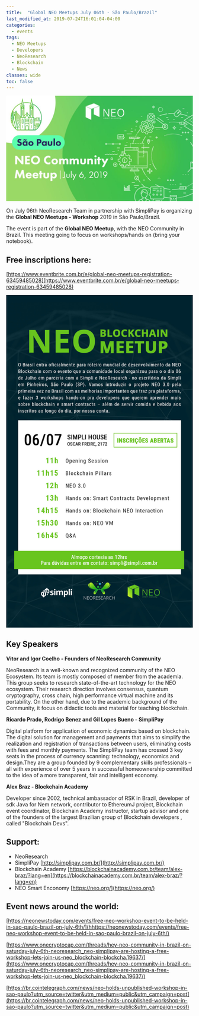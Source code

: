 ```yaml
---
title:  "Global NEO Meetups July 06th - São Paulo/Brazil"
last_modified_at: 2019-07-24T16:01:04-04:00
categories:
  - events
tags:
  - NEO Meetups
  - Developers
  - NeoResearch
  - Blockchain
  - News
classes: wide  
toc: false
---
```

![Poster-NEOMeetup](/assets/images/2019_07_SPMeetup/MeetupSP_PosterNEO.jpg)

On July 06th NeoResearch Team in partnership with SimpliPay is organizing the **Global NEO Meetups - Workshop** 2019 in São Paulo/Brazil.

The event is part of the **Global NEO  Meetup**, with the NEO Community in Brazil. This meeting going to focus on workshops/hands on (bring your notebook).

## Free inscriptions here:
[https://www.eventbrite.com.br/e/global-neo-meetups-registration-63459485028](https://www.eventbrite.com.br/e/global-neo-meetups-registration-63459485028)

![Convite-NEOMeetup](/assets/images/2019_07_SPMeetup/Convite-NEOMeetup_v5.jpg)

## Key Speakers

**Vitor  and Igor Coelho - Founders of  NeoResearch Community**

NeoResearch is a well-known and recognized community of the NEO Ecosystem. Its team is mostly composed of member from the academia. This group seeks to research state-of-the-art technology for the NEO ecosystem. Their research direction involves consensus, quantum cryptography, cross chain, high performance virtual machine and its portability. On the other hand, due to the academic background of the Community, it focus on didactic tools and material for teaching blockchain.

**Ricardo Prado, Rodrigo Benez and Gil Lopes Bueno - SimpliPay**

Digital platform for application of economic dynamics based on blockchain. The digital solution for management and payments that aims to simplify the realization and registration of transactions between users, eliminating costs with fees and monthly payments. The SimpliPay team has crossed 3 key seats in the process of currency scanning: technology, economics and design.They are a group founded by 9 complementary skills professionals – all with experience of over 5 years in successful homeownership committed to the idea of ​​a more transparent, fair and intelligent economy.

**Alex Braz - Blockchain Academy**

Developer since 2002, technical ambassador of RSK in Brazil, developer of sdk Java for Nem network, contributor to EthereumJ project, Blockchain event coordinator, Blockchain Academy instructor, startup advisor and one of the founders of the largest Brazilian group of Blockchain developers , called "Blockchain Devs".

## Support:
- NeoResearch
- SimpliPay [http://simplipay.com.br/](http://simplipay.com.br/)
- Blockchain Academy [https://blockchainacademy.com.br/team/alex-braz/?lang=en](https://blockchainacademy.com.br/team/alex-braz/?lang=en)
- NEO Smart Enconomy [https://neo.org/](https://neo.org/)

## Event news around the world:

[https://neonewstoday.com/events/free-neo-workshop-event-to-be-held-in-sao-paulo-brazil-on-july-6th/](hhttps://neonewstoday.com/events/free-neo-workshop-event-to-be-held-in-sao-paulo-brazil-on-july-6th/)

[https://www.onecryptocap.com/threads/hey-neo-community-in-brazil-on-saturday-july-6th-neoresearch_neo-simplipay-are-hosting-a-free-workshop-lets-join-us-neo_blockchain-blockcha.19637/](https://www.onecryptocap.com/threads/hey-neo-community-in-brazil-on-saturday-july-6th-neoresearch_neo-simplipay-are-hosting-a-free-workshop-lets-join-us-neo_blockchain-blockcha.19637/)

[https://br.cointelegraph.com/news/neo-holds-unpublished-workshop-in-sao-paulo?utm_source=twitter&utm_medium=public&utm_campaign=post](https://br.cointelegraph.com/news/neo-holds-unpublished-workshop-in-sao-paulo?utm_source=twitter&utm_medium=public&utm_campaign=post)
